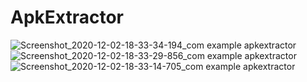 # ApkExtractor
![Screenshot_2020-12-02-18-33-34-194_com example apkextractor](https://user-images.githubusercontent.com/53398805/100876628-a7051400-34cd-11eb-8e16-1bcd8825dad1.png)![Screenshot_2020-12-02-18-33-29-856_com example apkextractor](https://user-images.githubusercontent.com/53398805/100876660-b08e7c00-34cd-11eb-9a27-faa36a7cb678.png)![Screenshot_2020-12-02-18-33-14-705_com example apkextractor](https://user-images.githubusercontent.com/53398805/100876670-b3896c80-34cd-11eb-91e5-46091f159e13.png)
